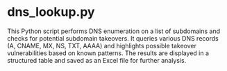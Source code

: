 # dns_lookup.py
This Python script performs DNS enumeration on a list of subdomains and checks for potential subdomain takeovers. It queries various DNS records (A, CNAME, MX, NS, TXT, AAAA) and highlights possible takeover vulnerabilities based on known patterns. The results are displayed in a structured table and saved as an Excel file for further analysis.
